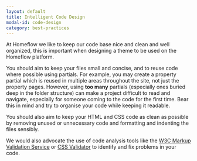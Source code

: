 ```yaml
---
layout: default
title: Intelligent Code Design
modal-id: code-design
category: best-practices
---
```

At Homeflow we like to keep our code base nice and clean and well organized, this is important when designing a theme to be used on the Homeflow platform.

You should aim to keep your files small and concise, and to reuse code where possible using partials. For example, you may create a property partial which is reused in multiple areas throughout the site, not just the property pages. However, using **too many** partials (especially ones buried deep in the folder structure) can make a project difficult to read and navigate, especially for someone coming to the code for the first time. Bear this in mind and try to organise your code while keeping it readable.

You should also aim to keep your HTML and CSS code as clean as possible by removing unused or unnecessary code and formatting and indenting the files sensibly.

We would also advocate the use of code analysis tools like the [W3C Markup Validation Service](http://validator.w3.org/) or [CSS Validator](http://jigsaw.w3.org/css-validator/) to identify and fix problems in your code.  
